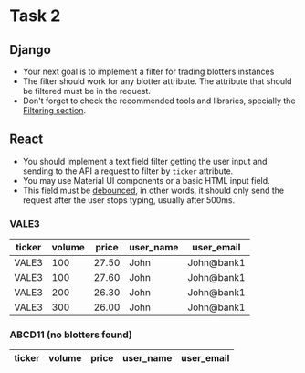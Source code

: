 # Task 2

## Django
- Your next goal is to implement a filter for trading blotters instances
- The filter should work for any blotter attribute. The attribute that should be filtered must be in the request.
- Don't forget to check the recommended tools and libraries, specially the [Filtering section](https://www.django-rest-framework.org/api-guide/filtering/#djangofilterbackend).

## React
- You should implement a text field filter getting the user input and sending to the API a request to filter by `ticker` attribute.
- You may use Material UI components or a basic HTML input field.
- This field must be [debounced](https://lodash.com/docs/4.17.15#debounce), in other words, it should only send the request after the user stops typing, usually after 500ms.

### VALE3
ticker | volume | price | user_name | user_email
--- | --- | --- | --- | ---
VALE3 | 100 | 27.50 | John | John@bank1
VALE3 | 100 | 27.60 | John | John@bank1
VALE3 | 200 | 26.30 | John | John@bank1
VALE3 | 300 | 26.00 | John | John@bank1

### ABCD11 (no blotters found)
ticker | volume | price | user_name | user_email
--- | --- | --- | --- | ---
